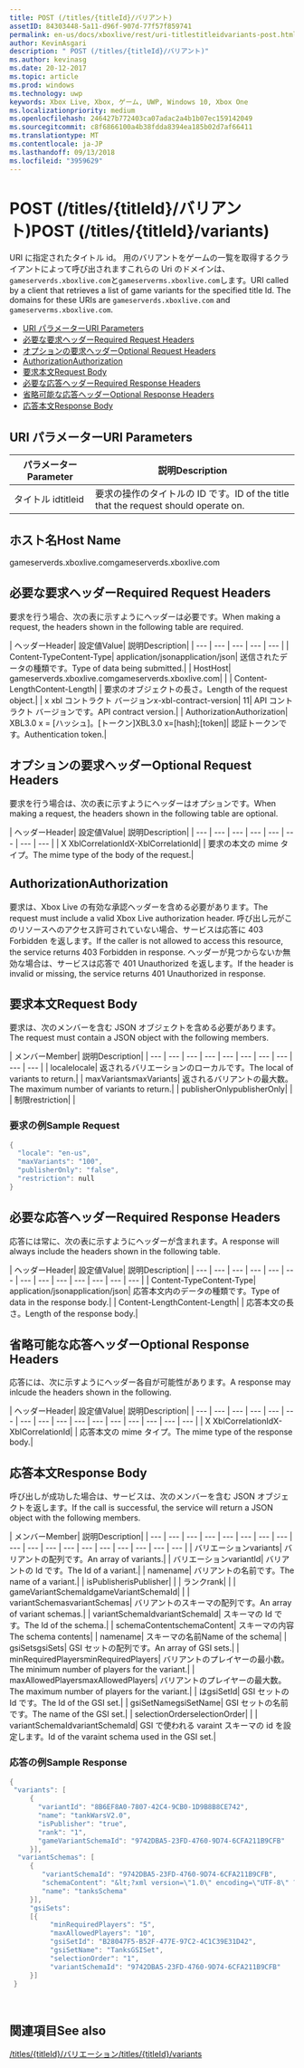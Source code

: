 ```yaml
---
title: POST (/titles/{titleId}/バリアント)
assetID: 84303448-5a11-d96f-907d-77f57f859741
permalink: en-us/docs/xboxlive/rest/uri-titlestitleidvariants-post.html
author: KevinAsgari
description: " POST (/titles/{titleId}/バリアント)"
ms.author: kevinasg
ms.date: 20-12-2017
ms.topic: article
ms.prod: windows
ms.technology: uwp
keywords: Xbox Live, Xbox, ゲーム, UWP, Windows 10, Xbox One
ms.localizationpriority: medium
ms.openlocfilehash: 246427b772403ca07adac2a4b1b07ec159142049
ms.sourcegitcommit: c8f6866100a4b38fdda8394ea185b02d7af66411
ms.translationtype: MT
ms.contentlocale: ja-JP
ms.lasthandoff: 09/13/2018
ms.locfileid: "3959629"
---
```

# <a name="post-titlestitleidvariants"></a><span data-ttu-id="b01b7-104">POST (/titles/{titleId}/バリアント)</span><span class="sxs-lookup"><span data-stu-id="b01b7-104">POST (/titles/{titleId}/variants)</span></span>
<span data-ttu-id="b01b7-105">URI に指定されたタイトル id。 用のバリアントをゲームの一覧を取得するクライアントによって呼び出されますこれらの Uri のドメインは、`gameserverds.xboxlive.com`と`gameserverms.xboxlive.com`します。</span><span class="sxs-lookup"><span data-stu-id="b01b7-105">URI called by a client that retrieves a list of game variants for the specified title Id. The domains for these URIs are `gameserverds.xboxlive.com` and `gameserverms.xboxlive.com`.</span></span>
 
  * [<span data-ttu-id="b01b7-106">URI パラメーター</span><span class="sxs-lookup"><span data-stu-id="b01b7-106">URI Parameters</span></span>](#ID4EZ)
  * [<span data-ttu-id="b01b7-107">必要な要求ヘッダー</span><span class="sxs-lookup"><span data-stu-id="b01b7-107">Required Request Headers</span></span>](#ID4EIB)
  * [<span data-ttu-id="b01b7-108">オプションの要求ヘッダー</span><span class="sxs-lookup"><span data-stu-id="b01b7-108">Optional Request Headers</span></span>](#ID4EED)
  * [<span data-ttu-id="b01b7-109">Authorization</span><span class="sxs-lookup"><span data-stu-id="b01b7-109">Authorization</span></span>](#ID4E3D)
  * [<span data-ttu-id="b01b7-110">要求本文</span><span class="sxs-lookup"><span data-stu-id="b01b7-110">Request Body</span></span>](#ID4EEE)
  * [<span data-ttu-id="b01b7-111">必要な応答ヘッダー</span><span class="sxs-lookup"><span data-stu-id="b01b7-111">Required Response Headers</span></span>](#ID4ELF)
  * [<span data-ttu-id="b01b7-112">省略可能な応答ヘッダー</span><span class="sxs-lookup"><span data-stu-id="b01b7-112">Optional Response Headers</span></span>](#ID4EMG)
  * [<span data-ttu-id="b01b7-113">応答本文</span><span class="sxs-lookup"><span data-stu-id="b01b7-113">Response Body</span></span>](#ID4EEH)
 
<a id="ID4EZ"></a>

 
## <a name="uri-parameters"></a><span data-ttu-id="b01b7-114">URI パラメーター</span><span class="sxs-lookup"><span data-stu-id="b01b7-114">URI Parameters</span></span>
 
| <span data-ttu-id="b01b7-115">パラメーター</span><span class="sxs-lookup"><span data-stu-id="b01b7-115">Parameter</span></span>| <span data-ttu-id="b01b7-116">説明</span><span class="sxs-lookup"><span data-stu-id="b01b7-116">Description</span></span>| 
| --- | --- | 
| <span data-ttu-id="b01b7-117">タイトル id</span><span class="sxs-lookup"><span data-stu-id="b01b7-117">titleid</span></span>| <span data-ttu-id="b01b7-118">要求の操作のタイトルの ID です。</span><span class="sxs-lookup"><span data-stu-id="b01b7-118">ID of the title that the request should operate on.</span></span>| 
  
<a id="ID5EG"></a>

 
## <a name="host-name"></a><span data-ttu-id="b01b7-119">ホスト名</span><span class="sxs-lookup"><span data-stu-id="b01b7-119">Host Name</span></span>

<span data-ttu-id="b01b7-120">gameserverds.xboxlive.com</span><span class="sxs-lookup"><span data-stu-id="b01b7-120">gameserverds.xboxlive.com</span></span>
 
<a id="ID4EIB"></a>

 
## <a name="required-request-headers"></a><span data-ttu-id="b01b7-121">必要な要求ヘッダー</span><span class="sxs-lookup"><span data-stu-id="b01b7-121">Required Request Headers</span></span>
 
<span data-ttu-id="b01b7-122">要求を行う場合、次の表に示すようにヘッダーは必要です。</span><span class="sxs-lookup"><span data-stu-id="b01b7-122">When making a request, the headers shown in the following table are required.</span></span>
 
| <span data-ttu-id="b01b7-123">ヘッダー</span><span class="sxs-lookup"><span data-stu-id="b01b7-123">Header</span></span>| <span data-ttu-id="b01b7-124">設定値</span><span class="sxs-lookup"><span data-stu-id="b01b7-124">Value</span></span>| <span data-ttu-id="b01b7-125">説明</span><span class="sxs-lookup"><span data-stu-id="b01b7-125">Description</span></span>| 
| --- | --- | --- | --- | --- | 
| <span data-ttu-id="b01b7-126">Content-Type</span><span class="sxs-lookup"><span data-stu-id="b01b7-126">Content-Type</span></span>| <span data-ttu-id="b01b7-127">application/json</span><span class="sxs-lookup"><span data-stu-id="b01b7-127">application/json</span></span>| <span data-ttu-id="b01b7-128">送信されたデータの種類です。</span><span class="sxs-lookup"><span data-stu-id="b01b7-128">Type of data being submitted.</span></span>| 
| <span data-ttu-id="b01b7-129">Host</span><span class="sxs-lookup"><span data-stu-id="b01b7-129">Host</span></span>| <span data-ttu-id="b01b7-130">gameserverds.xboxlive.com</span><span class="sxs-lookup"><span data-stu-id="b01b7-130">gameserverds.xboxlive.com</span></span>|  | 
| <span data-ttu-id="b01b7-131">Content-Length</span><span class="sxs-lookup"><span data-stu-id="b01b7-131">Content-Length</span></span>|  | <span data-ttu-id="b01b7-132">要求のオブジェクトの長さ。</span><span class="sxs-lookup"><span data-stu-id="b01b7-132">Length of the request object.</span></span>| 
| <span data-ttu-id="b01b7-133">x xbl コントラクト バージョン</span><span class="sxs-lookup"><span data-stu-id="b01b7-133">x-xbl-contract-version</span></span>| <span data-ttu-id="b01b7-134">1</span><span class="sxs-lookup"><span data-stu-id="b01b7-134">1</span></span>| <span data-ttu-id="b01b7-135">API コントラクト バージョンです。</span><span class="sxs-lookup"><span data-stu-id="b01b7-135">API contract version.</span></span>| 
| <span data-ttu-id="b01b7-136">Authorization</span><span class="sxs-lookup"><span data-stu-id="b01b7-136">Authorization</span></span>| <span data-ttu-id="b01b7-137">XBL3.0 x = [ハッシュ]。[トークン]</span><span class="sxs-lookup"><span data-stu-id="b01b7-137">XBL3.0 x=[hash];[token]</span></span>| <span data-ttu-id="b01b7-138">認証トークンです。</span><span class="sxs-lookup"><span data-stu-id="b01b7-138">Authentication token.</span></span>| 
  
<a id="ID4EED"></a>

 
## <a name="optional-request-headers"></a><span data-ttu-id="b01b7-139">オプションの要求ヘッダー</span><span class="sxs-lookup"><span data-stu-id="b01b7-139">Optional Request Headers</span></span>
 
<span data-ttu-id="b01b7-140">要求を行う場合は、次の表に示すようにヘッダーはオプションです。</span><span class="sxs-lookup"><span data-stu-id="b01b7-140">When making a request, the headers shown in the following table are optional.</span></span>
 
| <span data-ttu-id="b01b7-141">ヘッダー</span><span class="sxs-lookup"><span data-stu-id="b01b7-141">Header</span></span>| <span data-ttu-id="b01b7-142">設定値</span><span class="sxs-lookup"><span data-stu-id="b01b7-142">Value</span></span>| <span data-ttu-id="b01b7-143">説明</span><span class="sxs-lookup"><span data-stu-id="b01b7-143">Description</span></span>| 
| --- | --- | --- | --- | --- | --- | --- | --- | 
| <span data-ttu-id="b01b7-144">X XblCorrelationId</span><span class="sxs-lookup"><span data-stu-id="b01b7-144">X-XblCorrelationId</span></span>|  | <span data-ttu-id="b01b7-145">要求の本文の mime タイプ。</span><span class="sxs-lookup"><span data-stu-id="b01b7-145">The mime type of the body of the request.</span></span>| 
  
<a id="ID4E3D"></a>

 
## <a name="authorization"></a><span data-ttu-id="b01b7-146">Authorization</span><span class="sxs-lookup"><span data-stu-id="b01b7-146">Authorization</span></span>

<span data-ttu-id="b01b7-147">要求は、Xbox Live の有効な承認ヘッダーを含める必要があります。</span><span class="sxs-lookup"><span data-stu-id="b01b7-147">The request must include a valid Xbox Live authorization header.</span></span> <span data-ttu-id="b01b7-148">呼び出し元がこのリソースへのアクセス許可されていない場合、サービスは応答に 403 Forbidden を返します。</span><span class="sxs-lookup"><span data-stu-id="b01b7-148">If the caller is not allowed to access this resource, the service returns 403 Forbidden in response.</span></span> <span data-ttu-id="b01b7-149">ヘッダーが見つからないか無効な場合は、サービスは応答で 401 Unauthorized を返します。</span><span class="sxs-lookup"><span data-stu-id="b01b7-149">If the header is invalid or missing, the service returns 401 Unauthorized in response.</span></span>
 
<a id="ID4EEE"></a>

 
## <a name="request-body"></a><span data-ttu-id="b01b7-150">要求本文</span><span class="sxs-lookup"><span data-stu-id="b01b7-150">Request Body</span></span>
 
<span data-ttu-id="b01b7-151">要求は、次のメンバーを含む JSON オブジェクトを含める必要があります。</span><span class="sxs-lookup"><span data-stu-id="b01b7-151">The request must contain a JSON object with the following members.</span></span>
 
| <span data-ttu-id="b01b7-152">メンバー</span><span class="sxs-lookup"><span data-stu-id="b01b7-152">Member</span></span>| <span data-ttu-id="b01b7-153">説明</span><span class="sxs-lookup"><span data-stu-id="b01b7-153">Description</span></span>| 
| --- | --- | --- | --- | --- | --- | --- | --- | --- | --- | 
| <span data-ttu-id="b01b7-154">locale</span><span class="sxs-lookup"><span data-stu-id="b01b7-154">locale</span></span>| <span data-ttu-id="b01b7-155">返されるバリエーションのローカルです。</span><span class="sxs-lookup"><span data-stu-id="b01b7-155">The local of variants to return.</span></span>| 
| <span data-ttu-id="b01b7-156">maxVariants</span><span class="sxs-lookup"><span data-stu-id="b01b7-156">maxVariants</span></span>| <span data-ttu-id="b01b7-157">返されるバリアントの最大数。</span><span class="sxs-lookup"><span data-stu-id="b01b7-157">The maximum number of variants to return.</span></span>| 
| <span data-ttu-id="b01b7-158">publisherOnly</span><span class="sxs-lookup"><span data-stu-id="b01b7-158">publisherOnly</span></span>|  | 
| <span data-ttu-id="b01b7-159">制限</span><span class="sxs-lookup"><span data-stu-id="b01b7-159">restriction</span></span>|  | 
 
<a id="ID4EDF"></a>

 
### <a name="sample-request"></a><span data-ttu-id="b01b7-160">要求の例</span><span class="sxs-lookup"><span data-stu-id="b01b7-160">Sample Request</span></span>
 

```cpp
{
  "locale": "en-us",
  "maxVariants": "100",
  "publisherOnly": "false",
  "restriction": null
}

```

   
<a id="ID4ELF"></a>

 
## <a name="required-response-headers"></a><span data-ttu-id="b01b7-161">必要な応答ヘッダー</span><span class="sxs-lookup"><span data-stu-id="b01b7-161">Required Response Headers</span></span>
 
<span data-ttu-id="b01b7-162">応答には常に、次の表に示すようにヘッダーが含まれます。</span><span class="sxs-lookup"><span data-stu-id="b01b7-162">A response will always include the headers shown in the following table.</span></span>
 
| <span data-ttu-id="b01b7-163">ヘッダー</span><span class="sxs-lookup"><span data-stu-id="b01b7-163">Header</span></span>| <span data-ttu-id="b01b7-164">設定値</span><span class="sxs-lookup"><span data-stu-id="b01b7-164">Value</span></span>| <span data-ttu-id="b01b7-165">説明</span><span class="sxs-lookup"><span data-stu-id="b01b7-165">Description</span></span>| 
| --- | --- | --- | --- | --- | --- | --- | --- | --- | --- | --- | --- | --- | 
| <span data-ttu-id="b01b7-166">Content-Type</span><span class="sxs-lookup"><span data-stu-id="b01b7-166">Content-Type</span></span>| <span data-ttu-id="b01b7-167">application/json</span><span class="sxs-lookup"><span data-stu-id="b01b7-167">application/json</span></span>| <span data-ttu-id="b01b7-168">応答本文内のデータの種類です。</span><span class="sxs-lookup"><span data-stu-id="b01b7-168">Type of data in the response body.</span></span>| 
| <span data-ttu-id="b01b7-169">Content-Length</span><span class="sxs-lookup"><span data-stu-id="b01b7-169">Content-Length</span></span>|  | <span data-ttu-id="b01b7-170">応答本文の長さ。</span><span class="sxs-lookup"><span data-stu-id="b01b7-170">Length of the response body.</span></span>| 
  
<a id="ID4EMG"></a>

 
## <a name="optional-response-headers"></a><span data-ttu-id="b01b7-171">省略可能な応答ヘッダー</span><span class="sxs-lookup"><span data-stu-id="b01b7-171">Optional Response Headers</span></span>
 
<span data-ttu-id="b01b7-172">応答には、次に示すようにヘッダー各自が可能性があります。</span><span class="sxs-lookup"><span data-stu-id="b01b7-172">A response may inlcude the headers shown in the following.</span></span>
 
| <span data-ttu-id="b01b7-173">ヘッダー</span><span class="sxs-lookup"><span data-stu-id="b01b7-173">Header</span></span>| <span data-ttu-id="b01b7-174">設定値</span><span class="sxs-lookup"><span data-stu-id="b01b7-174">Value</span></span>| <span data-ttu-id="b01b7-175">説明</span><span class="sxs-lookup"><span data-stu-id="b01b7-175">Description</span></span>| 
| --- | --- | --- | --- | --- | --- | --- | --- | --- | --- | --- | --- | --- | --- | --- | --- | 
| <span data-ttu-id="b01b7-176">X XblCorrelationId</span><span class="sxs-lookup"><span data-stu-id="b01b7-176">X-XblCorrelationId</span></span>|  | <span data-ttu-id="b01b7-177">応答本文の mime タイプ。</span><span class="sxs-lookup"><span data-stu-id="b01b7-177">The mime type of the response body.</span></span>| 
  
<a id="ID4EEH"></a>

 
## <a name="response-body"></a><span data-ttu-id="b01b7-178">応答本文</span><span class="sxs-lookup"><span data-stu-id="b01b7-178">Response Body</span></span>
 
<span data-ttu-id="b01b7-179">呼び出しが成功した場合は、サービスは、次のメンバーを含む JSON オブジェクトを返します。</span><span class="sxs-lookup"><span data-stu-id="b01b7-179">If the call is successful, the service will return a JSON object with the following members.</span></span>
 
| <span data-ttu-id="b01b7-180">メンバー</span><span class="sxs-lookup"><span data-stu-id="b01b7-180">Member</span></span>| <span data-ttu-id="b01b7-181">説明</span><span class="sxs-lookup"><span data-stu-id="b01b7-181">Description</span></span>| 
| --- | --- | --- | --- | --- | --- | --- | --- | --- | --- | --- | --- | --- | --- | --- | --- | --- | --- | 
| <span data-ttu-id="b01b7-182">バリエーション</span><span class="sxs-lookup"><span data-stu-id="b01b7-182">variants</span></span>| <span data-ttu-id="b01b7-183">バリアントの配列です。</span><span class="sxs-lookup"><span data-stu-id="b01b7-183">An array of variants.</span></span>| 
| <span data-ttu-id="b01b7-184">バリエーション</span><span class="sxs-lookup"><span data-stu-id="b01b7-184">variantId</span></span>| <span data-ttu-id="b01b7-185">バリアントの Id です。</span><span class="sxs-lookup"><span data-stu-id="b01b7-185">The Id of a variant.</span></span>| 
| <span data-ttu-id="b01b7-186">name</span><span class="sxs-lookup"><span data-stu-id="b01b7-186">name</span></span>| <span data-ttu-id="b01b7-187">バリアントの名前です。</span><span class="sxs-lookup"><span data-stu-id="b01b7-187">The name of a variant.</span></span>| 
| <span data-ttu-id="b01b7-188">isPublisher</span><span class="sxs-lookup"><span data-stu-id="b01b7-188">isPublisher</span></span>|  | 
| <span data-ttu-id="b01b7-189">ランク</span><span class="sxs-lookup"><span data-stu-id="b01b7-189">rank</span></span>|  | 
| <span data-ttu-id="b01b7-190">gameVariantSchemaId</span><span class="sxs-lookup"><span data-stu-id="b01b7-190">gameVariantSchemaId</span></span>|  | 
| <span data-ttu-id="b01b7-191">variantSchemas</span><span class="sxs-lookup"><span data-stu-id="b01b7-191">variantSchemas</span></span>| <span data-ttu-id="b01b7-192">バリアントのスキーマの配列です。</span><span class="sxs-lookup"><span data-stu-id="b01b7-192">An array of variant schemas.</span></span>| 
| <span data-ttu-id="b01b7-193">variantSchemaId</span><span class="sxs-lookup"><span data-stu-id="b01b7-193">variantSchemaId</span></span>| <span data-ttu-id="b01b7-194">スキーマの Id です。</span><span class="sxs-lookup"><span data-stu-id="b01b7-194">The Id of the schema.</span></span>| 
| <span data-ttu-id="b01b7-195">schemaContent</span><span class="sxs-lookup"><span data-stu-id="b01b7-195">schemaContent</span></span>| <span data-ttu-id="b01b7-196">スキーマの内容</span><span class="sxs-lookup"><span data-stu-id="b01b7-196">The schema contents</span></span>| 
| <span data-ttu-id="b01b7-197">name</span><span class="sxs-lookup"><span data-stu-id="b01b7-197">name</span></span>| <span data-ttu-id="b01b7-198">スキーマの名前</span><span class="sxs-lookup"><span data-stu-id="b01b7-198">Name of the schema</span></span>| 
| <span data-ttu-id="b01b7-199">gsiSets</span><span class="sxs-lookup"><span data-stu-id="b01b7-199">gsiSets</span></span>| <span data-ttu-id="b01b7-200">GSI セットの配列です。</span><span class="sxs-lookup"><span data-stu-id="b01b7-200">An array of GSI sets.</span></span>| 
| <span data-ttu-id="b01b7-201">minRequiredPlayers</span><span class="sxs-lookup"><span data-stu-id="b01b7-201">minRequiredPlayers</span></span>| <span data-ttu-id="b01b7-202">バリアントのプレイヤーの最小数。</span><span class="sxs-lookup"><span data-stu-id="b01b7-202">The minimum number of players for the variant.</span></span>| 
| <span data-ttu-id="b01b7-203">maxAllowedPlayers</span><span class="sxs-lookup"><span data-stu-id="b01b7-203">maxAllowedPlayers</span></span>| <span data-ttu-id="b01b7-204">バリアントのプレイヤーの最大数。</span><span class="sxs-lookup"><span data-stu-id="b01b7-204">The maximum number of players for the variant.</span></span>| 
| <span data-ttu-id="b01b7-205">は</span><span class="sxs-lookup"><span data-stu-id="b01b7-205">gsiSetId</span></span>| <span data-ttu-id="b01b7-206">GSI セットの Id です。</span><span class="sxs-lookup"><span data-stu-id="b01b7-206">The Id of the GSI set.</span></span>| 
| <span data-ttu-id="b01b7-207">gsiSetName</span><span class="sxs-lookup"><span data-stu-id="b01b7-207">gsiSetName</span></span>| <span data-ttu-id="b01b7-208">GSI セットの名前です。</span><span class="sxs-lookup"><span data-stu-id="b01b7-208">The name of the GSI set.</span></span>| 
| <span data-ttu-id="b01b7-209">selectionOrder</span><span class="sxs-lookup"><span data-stu-id="b01b7-209">selectionOrder</span></span>|  | 
| <span data-ttu-id="b01b7-210">variantSchemaId</span><span class="sxs-lookup"><span data-stu-id="b01b7-210">variantSchemaId</span></span>| <span data-ttu-id="b01b7-211">GSI で使われる varaint スキーマの id を設定します。</span><span class="sxs-lookup"><span data-stu-id="b01b7-211">Id of the varaint schema used in the GSI set.</span></span>| 
 
<a id="ID4EYBAC"></a>

 
### <a name="sample-response"></a><span data-ttu-id="b01b7-212">応答の例</span><span class="sxs-lookup"><span data-stu-id="b01b7-212">Sample Response</span></span>
 

```cpp
{
 "variants": [
     { 
       "variantId": "8B6EF8A0-7807-42C4-9CB0-1D9B8B8CE742", 
       "name": "tankWarsV2.0",
       "isPublisher": "true",
       "rank": "1",
       "gameVariantSchemaId": "9742DBA5-23FD-4760-9D74-6CFA211B9CFB"
     }],
  "variantSchemas": [
     {
        "variantSchemaId": "9742DBA5-23FD-4760-9D74-6CFA211B9CFB",
        "schemaContent": "&lt;?xml version=\"1.0\" encoding=\"UTF-8\" ?>&lt;xs:schema xmlns:xs=\"http://www.w3.org/2001/XMLSchema\">&lt;xs:element name=\"root\">&lt;/xs:element>&lt;/xs:schema>"
        "name": "tanksSchema"
     }],
     "gsiSets":
     [{ 
          "minRequiredPlayers": "5", 
          "maxAllowedPlayers": "10", 
          "gsiSetId": "B28047F5-B52F-477E-97C2-4C1C39E31D42",
          "gsiSetName": "TanksGSISet",
          "selectionOrder": "1",
          "variantSchemaId": "9742DBA5-23FD-4760-9D74-6CFA211B9CFB"
     }]
 }

  

```

   
<a id="ID4ERCAC"></a>

 
## <a name="see-also"></a><span data-ttu-id="b01b7-213">関連項目</span><span class="sxs-lookup"><span data-stu-id="b01b7-213">See also</span></span>
 [<span data-ttu-id="b01b7-214">/titles/{titleId}/バリエーション</span><span class="sxs-lookup"><span data-stu-id="b01b7-214">/titles/{titleId}/variants</span></span>](uri-titlestitleidvariants.md)

  